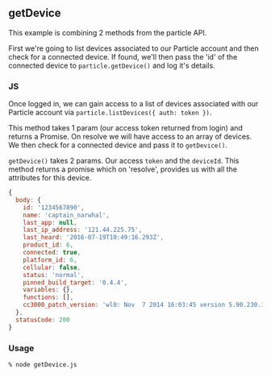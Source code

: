 ## getDevice

This example is combining 2 methods from the particle API.

First we're going to list devices associated to our Particle account and then check for a connected device. If found, we'll then pass the 'id' of the connected device to `particle.getDevice()` and log it's details.

### JS

Once logged in, we can gain access to a list of devices associated with our Particle account via `particle.listDevices({ auth: token })`.

This method takes 1 param (our access token returned from login) and returns a Promise. On resolve we will have access to an array of devices. We then check for a connected device and pass it to `getDevice()`.

`getDevice()` takes 2 params. Our access `token` and the `deviceId`. This method returns a promise which on 'resolve', provides us with all the attributes for this device.

```js
{
  body: {
    id: '1234567890',
    name: 'captain_narwhal',
    last_app: null,
    last_ip_address: '121.44.225.75',
    last_heard: '2016-07-19T10:49:16.293Z',
    product_id: 6,
    connected: true,
    platform_id: 6,
    cellular: false,
    status: 'normal',
    pinned_build_target: '0.4.4',
    variables: {},
    functions: [],
    cc3000_patch_version: 'wl0: Nov  7 2014 16:03:45 version 5.90.230.12 FWID 01-f4b8d43f'
  },
  statusCode: 200
}
```

### Usage

```bash
% node getDevice.js
```
